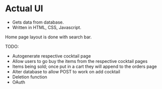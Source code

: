 # Actual UI 
- Gets data from database.
- Written in HTML, CSS, Javascript.

Home page layout is done with search bar.


TODO:
- Autogenerate respective cocktail page
- Allow users to go buy the items from the respective cocktail pages
- Items being sold; once put in a cart they will append to the orders page
- Alter database to allow POST to work on add cocktail
- Deletion function
- OAuth
